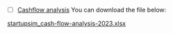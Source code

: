 

- [ ] [Cashflow analysis](https://startupsim.eurecom.fr/downloads/search/005-501)
You can download the file below:

[startupsim_cash-flow-analysis-2023.xlsx](startupsim_cash-flow-analysis-2023.xlsx)
